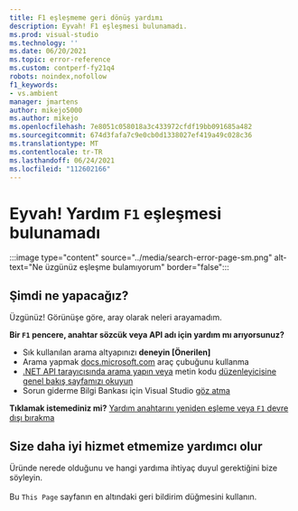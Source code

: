 ```yaml
---
title: F1 eşleşmeme geri dönüş yardımı
description: Eyvah! F1 eşleşmesi bulunamadı.
ms.prod: visual-studio
ms.technology: ''
ms.date: 06/20/2021
ms.topic: error-reference
ms.custom: contperf-fy21q4
robots: noindex,nofollow
f1_keywords:
- vs.ambient
manager: jmartens
author: mikejo5000
ms.author: mikejo
ms.openlocfilehash: 7e8051c058018a3c433972cfdf19bb091685a482
ms.sourcegitcommit: 674d3fafa7c9e0cb0d1338027ef419a49c028c36
ms.translationtype: MT
ms.contentlocale: tr-TR
ms.lasthandoff: 06/24/2021
ms.locfileid: "112602166"
---
```

# <a name="oops-no-f1-help-match-was-found"></a>Eyvah! Yardım `F1` eşleşmesi bulunamadı

:::image type="content" source="../media/search-error-page-sm.png" alt-text="Ne üzgünüz eşleşme bulamıyorum" border="false":::

## <a name="now-what"></a>Şimdi ne yapacağız?

Üzgünüz! Görünüşe göre, aray olarak neleri arayamadım. 

**Bir `F1` pencere, anahtar sözcük veya API adı için yardım mı arıyorsunuz?**
- Sık kullanılan arama altyapınızı **deneyin [Önerilen]**
- Arama yapmak [docs.microsoft.com](/) araç çubuğunu kullanma 
- [.NET API tarayıcısında arama yapın veya](/dotnet/api/) metin kodu [düzenleyicisine genel bakış sayfamızı okuyun](../../ide/writing-code-in-the-code-and-text-editor.md)
- Sorun giderme Bilgi Bankası için Visual Studio [göz atma](/troubleshoot/visualstudio/welcome-visual-studio/)


**Tıklamak istemediniz mi?** [Yardım anahtarını yeniden eşleme veya `F1` devre dışı bırakma](../not-in-toc/change-f1-help-key.md)


## <a name="help-us-serve-you-better"></a>Size daha iyi hizmet etmemize yardımcı olur

Üründe nerede olduğunu ve hangi yardıma ihtiyaç duyul gerektiğini bize söyleyin.   
<br/>Bu `This Page` sayfanın en altındaki geri bildirim düğmesini kullanın. 
